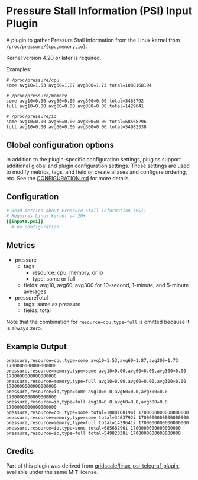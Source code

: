 # Pressure Stall Information (PSI) Input Plugin

A plugin to gather Pressure Stall Information from the Linux kernel
from `/proc/pressure/{cpu,memory,io}`.

Kernel version 4.20 or later is required.

Examples:

```shell
# /proc/pressure/cpu
some avg10=1.53 avg60=1.87 avg300=1.73 total=1088168194

# /proc/pressure/memory
some avg10=0.00 avg60=0.00 avg300=0.00 total=3463792
full avg10=0.00 avg60=0.00 avg300=0.00 total=1429641

# /proc/pressure/io
some avg10=0.00 avg60=0.00 avg300=0.00 total=68568296
full avg10=0.00 avg60=0.00 avg300=0.00 total=54982338
```

## Global configuration options <!-- @/docs/includes/plugin_config.md -->

In addition to the plugin-specific configuration settings, plugins support
additional global and plugin configuration settings. These settings are used to
modify metrics, tags, and field or create aliases and configure ordering, etc.
See the [CONFIGURATION.md][CONFIGURATION.md] for more details.

[CONFIGURATION.md]: ../../../docs/CONFIGURATION.md#plugins

## Configuration

```toml @sample.conf
# Read metrics about Pressure Stall Information (PSI)
# Requires Linux kernel v4.20+
[[inputs.psi]]
  # no configuration
```

## Metrics

- pressure
  - tags:
    - resource: cpu, memory, or io
    - type: some or full
  - fields: avg10, avg60, avg300 for 10-second, 1-minute, and 5-minute averages
- pressureTotal
  - tags: same as pressure
  - fields: total

Note that the combination for `resource=cpu,type=full` is omitted because it is
always zero.

## Example Output

```text
pressure,resource=cpu,type=some avg10=1.53,avg60=1.87,avg300=1.73 1700000000000000000
pressure,resource=memory,type=some avg10=0.00,avg60=0.00,avg300=0.00 1700000000000000000
pressure,resource=memory,type=full avg10=0.00,avg60=0.00,avg300=0.00 1700000000000000000
pressure,resource=io,type=some avg10=0.0,avg60=0.0,avg300=0.0 1700000000000000000
pressure,resource=io,type=full avg10=0.0,avg60=0.0,avg300=0.0 1700000000000000000
pressure,resource=cpu,type=some total=1088168194i 1700000000000000000
pressure,resource=memory,type=some total=3463792i 1700000000000000000
pressure,resource=memory,type=full total=1429641i 1700000000000000000
pressure,resource=io,type=some total=68568296i 1700000000000000000
pressure,resource=io,type=full total=54982338i 1700000000000000000
```

## Credits

Part of this plugin was derived from
[gridscale/linux-psi-telegraf-plugin][gridscale/linux-psi-telegraf-plugin],
available under the same MIT license.

[gridscale/linux-psi-telegraf-plugin]: https://github.com/gridscale/linux-psi-telegraf-plugin

